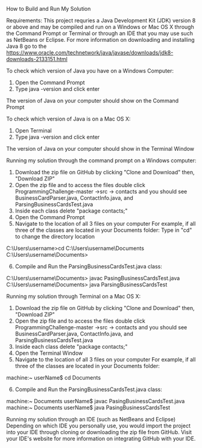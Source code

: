 How to Build and Run My Solution

Requirements:
This project requries a Java Development Kit (JDK) version 8 or above and may be compiled and run on a Windows or Mac OS X through the
Command Prompt or Terminal or through an IDE that you may use such as NetBeans or Eclipse.
For more information on downloading and installing Java 8 go to the https://www.oracle.com/technetwork/java/javase/downloads/jdk8-downloads-2133151.html

To check which version of Java you have on a Windows Computer:
1. Open the Command Prompt
2. Type java -version and click enter


The version of Java on your computer should show on the Command Prompt

To check which version of Java is on a Mac OS X:
1. Open Terminal
2. Type java -version and click enter


The version of Java on your computer should show in the Terminal Window

Running my solution through the command prompt on a Windows computer:
1. Download the zip file on GitHub by clicking "Clone and Download" then, "Download ZIP"
2. Open the zip file and to access the files double click ProgrammingChallenge-master ->src
-> contacts and you should see BusinessCardParser.java, ContactInfo.java, and ParsingBusinessCardsTest.java
3. Inside each class delete "package contacts;"
4. Open the Command Prompt
5. Navigate to the location of all 3 files on your computer 
For example, if all three of the classes are located in your Documents folder:
Type in "cd" to change the directory location

C:\Users\username>cd C:\Users\username\Documents
C:\Users\username\Documents>

6. Compile and Run the ParsingBusinessCardsTest.java class:

C:\Users\username\Documents> javac PasingBusinessCardsTest.java
C:\Users\username\Documents> java ParsingBusinessCardsTest

Running my solution through Terminal on a Mac OS X:
1. Download the zip file on GitHub by clicking "Clone and Download" then, "Download ZIP"
2. Open the zip file and to access the files double click ProgrammingChallenge-master ->src
-> contacts and you should see BusinessCardParser.java, ContactInfo.java, and ParsingBusinessCardsTest.java
3. Inside each class delete "package contacts;"
4. Open the Terminal Window
5. Navigate to the location of all 3 files on your computer 
For example, if all three of the classes are located in your Documents folder:

machine:~ userName$ cd Documents

6. Compile and Run the ParsingBusinessCardsTest.java class: 

machine:~ Documents userName$ javac PasingBusinessCardsTest.java
machine:~ Documents userName$ java PasingBusinessCardsTest

Running my solution through an IDE (such as NetBeans and Eclipse)
Depending on which IDE you personally use, you would import the project into your IDE through cloning or downloading the zip file from GitHub.  Visit your IDE's website for more information on integrating GitHub with your IDE.

